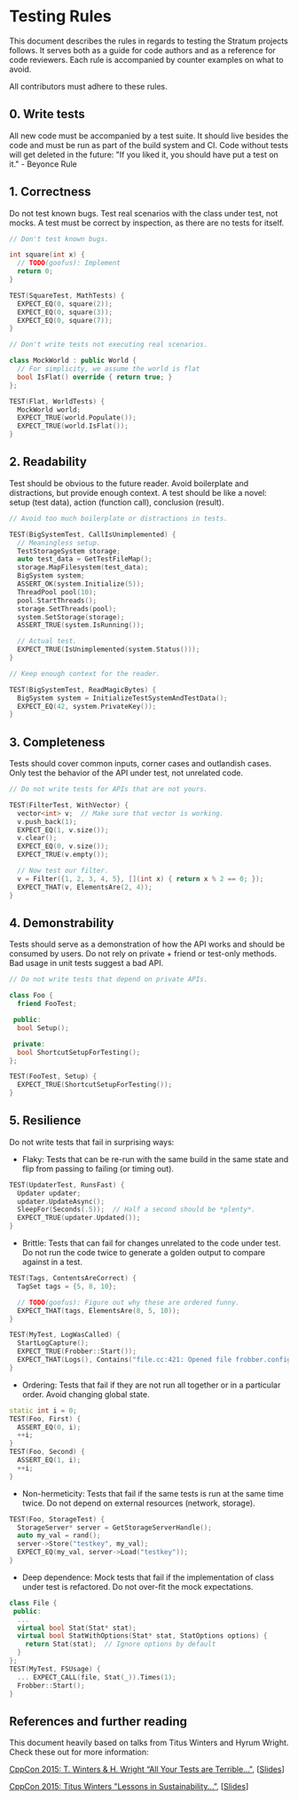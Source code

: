 <!--
Copyright 2020-present Open Networking Foundation

SPDX-License-Identifier: Apache-2.0
-->
# Testing Rules

This document describes the rules in regards to testing the Stratum projects
follows. It serves both as a guide for code authors and as a reference for code
reviewers. Each rule is accompanied by counter examples on what to avoid.

All contributors must adhere to these rules.

## 0. Write tests

All new code must be accompanied by a test suite. It should live besides the
code and must be run as part of the build system and CI. Code without tests will
get deleted in the future:
"If you liked it, you should have put a test on it." - Beyonce Rule

## 1. Correctness

Do not test known bugs.
Test real scenarios with the class under test, not mocks.
A test must be correct by inspection, as there are no tests for itself.

```c++
// Don't test known bugs.

int square(int x) {
  // TODO(goofus): Implement
  return 0;
}

TEST(SquareTest, MathTests) {
  EXPECT_EQ(0, square(2));
  EXPECT_EQ(0, square(3));
  EXPECT_EQ(0, square(7));
}
```

```c++
// Don't write tests not executing real scenarios.

class MockWorld : public World {
  // For simplicity, we assume the world is flat
  bool IsFlat() override { return true; }
};

TEST(Flat, WorldTests) {
  MockWorld world;
  EXPECT_TRUE(world.Populate());
  EXPECT_TRUE(world.IsFlat());
}
```

## 2. Readability

Test should be obvious to the future reader. Avoid boilerplate and distractions,
but provide enough context. A test should be like a novel: setup (test data),
action (function call), conclusion (result).

```c++
// Avoid too much boilerplate or distractions in tests.

TEST(BigSystemTest, CallIsUnimplemented) {
  // Meaningless setup.
  TestStorageSystem storage;
  auto test_data = GetTestFileMap();
  storage.MapFilesystem(test_data);
  BigSystem system;
  ASSERT_OK(system.Initialize(5));
  ThreadPool pool(10);
  pool.StartThreads();
  storage.SetThreads(pool);
  system.SetStorage(storage);
  ASSERT_TRUE(system.IsRunning());

  // Actual test.
  EXPECT_TRUE(IsUnimplemented(system.Status()));
}
```

```c++
// Keep enough context for the reader.

TEST(BigSystemTest, ReadMagicBytes) {
  BigSystem system = InitializeTestSystemAndTestData();
  EXPECT_EQ(42, system.PrivateKey());
}
```

## 3. Completeness

Tests should cover common inputs, corner cases and outlandish cases.
Only test the behavior of the API under test, not unrelated code.

```c++
// Do not write tests for APIs that are not yours.

TEST(FilterTest, WithVector) {
  vector<int> v;  // Make sure that vector is working.
  v.push_back(1);
  EXPECT_EQ(1, v.size());
  v.clear();
  EXPECT_EQ(0, v.size());
  EXPECT_TRUE(v.empty());

  // Now test our filter.
  v = Filter({1, 2, 3, 4, 5}, [](int x) { return x % 2 == 0; });
  EXPECT_THAT(v, ElementsAre(2, 4));
}
```

## 4. Demonstrability

Tests should serve as a demonstration of how the API works and should be
consumed by users. Do not rely on private + friend or test-only methods. Bad
usage in unit tests suggest a bad API.

```c++
// Do not write tests that depend on private APIs.

class Foo {
  friend FooTest;

 public:
  bool Setup();

 private:
  bool ShortcutSetupForTesting();
};

TEST(FooTest, Setup) {
  EXPECT_TRUE(ShortcutSetupForTesting());
}
```

## 5. Resilience

Do not write tests that fail in surprising ways:

- Flaky: Tests that can be re-run with the same build in the same state and flip
    from passing to failing (or timing out).

```c++
TEST(UpdaterTest, RunsFast) {
  Updater updater;
  updater.UpdateAsync();
  SleepFor(Seconds(.5));  // Half a second should be *plenty*.
  EXPECT_TRUE(updater.Updated());
}
 ```

- Brittle: Tests that can fail for changes unrelated to the code under test. Do
    not run the code twice to generate a golden output to compare against in a
    test.

```c++
TEST(Tags, ContentsAreCorrect) {
  TagSet tags = {5, 8, 10};

  // TODO(goofus): Figure out why these are ordered funny.
  EXPECT_THAT(tags, ElementsAre(8, 5, 10));
}
```

```c++
TEST(MyTest, LogWasCalled) {
  StartLogCapture();
  EXPECT_TRUE(Frobber::Start());
  EXPECT_THAT(Logs(), Contains("file.cc:421: Opened file frobber.config"));
}
```

- Ordering: Tests that fail if they are not run all together or in a particular
    order. Avoid changing global state.

```c++
static int i = 0;
TEST(Foo, First) {
  ASSERT_EQ(0, i);
  ++i;
}
TEST(Foo, Second) {
  ASSERT_EQ(1, i);
  ++i;
}
```

- Non-hermeticity: Tests that fail if the same tests is run at the same time
    twice. Do not depend on external resources (network, storage).

```c++
TEST(Foo, StorageTest) {
  StorageServer* server = GetStorageServerHandle();
  auto my_val = rand();
  server->Store("testkey", my_val);
  EXPECT_EQ(my_val, server->Load("testkey"));
}
```

- Deep dependence: Mock tests that fail if the implementation of class under
    test is refactored. Do not over-fit the mock expectations.

```c++
class File {
 public:
  ...
  virtual bool Stat(Stat* stat);
  virtual bool StatWithOptions(Stat* stat, StatOptions options) {
    return Stat(stat);  // Ignore options by default
  }
};
TEST(MyTest, FSUsage) {
  ... EXPECT_CALL(file, Stat(_)).Times(1);
  Frobber::Start();
}
```

## References and further reading

This document heavily based on talks from Titus Winters and Hyrum Wright. Check
these out for more information:

[CppCon 2015: T. Winters & H. Wright “All Your Tests are Terrible..."](https://youtu.be/u5senBJUkPc),
[[Slides](https://github.com/CppCon/CppCon2015/blob/master/Presentations/All%20Your%20Tests%20Are%20Terrible/All%20Your%20Tests%20Are%20Terrible%20-%20Titus%20Winters%20and%20Hyrum%20Wright%20-%20CppCon%202015.pdf)]

[CppCon 2015: Titus Winters "Lessons in Sustainability...”](https://youtu.be/zW-i9eVGU_k),
[[Slides](https://github.com/CppCon/CppCon2015/blob/master/Presentations/Lessons%20in%20Sustainability/Lessons%20in%20Sustainability%20-%20Titus%20Winters%20-%20CppCon%202015.pdf)]
